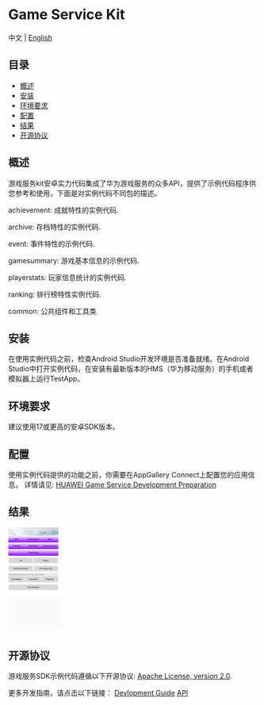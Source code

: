 # Game Service Kit
中文 | [English](https://github.com/HMS-Core/hms-game-demo/blob/master/README.md) 
## 目录

 * [概述](#概述)
 * [安装](#安装)
 * [环境要求](#环境要求)
 * [配置](#配置 )
 * [结果](#结果)
 * [开源协议](#开源协议)


## 概述
游戏服务kit安卓实力代码集成了华为游戏服务的众多API，提供了示例代码程序供您参考和使用，下面是对实例代码不同包的描述。

achievement:    成就特性的实例代码.

archive:        存档特性的实例代码.

event:          事件特性的示例代码.

gamesummary:    游戏基本信息的示例代码.

playerstats:    玩家信息统计的实例代码.

ranking:        排行榜特性实例代码.

common:         公共组件和工具类

## 安装
在使用实例代码之前，检查Android Studio开发环境是否准备就绪。在Android Studio中打开实例代码，在安装有最新版本的HMS（华为移动服务）的手机或者模拟器上运行TestApp。

## 环境要求
建议使用17或更高的安卓SDK版本。

## 配置
使用实例代码提供的功能之前，你需要在AppGallery Connect上配置您的应用信息。
详情请见: [HUAWEI Game Service Development Preparation](https://developer.huawei.com/consumer/en/doc/development/HMS-Guides/game-preparation)

## 结果
<img src="images/result_1.png" width = 20% height = 20%>
  
##  开源协议
  游戏服务SDK示例代码遵循以下开源协议: [Apache License, version 2.0](http://www.apache.org/licenses/LICENSE-2.0).

  更多开发指南，请点击以下链接：
  [Devlopment Guide](https://developer.huawei.com/consumer/en/doc/development/HMS-Guides/game-introduction-v4)
  [API](https://developer.huawei.com/consumer/en/doc/development/HMS-References/jos-games-v4)
